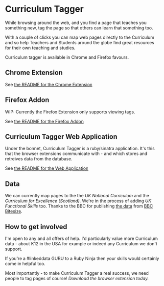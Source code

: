 # Curriculum Tagger

While browsing around the web, and you find a page that teaches you something new, tag the page so that others can learn that something too.

With a couple of clicks you can map web pages directly to the Curriculum and so help Teachers and Students around the globe find great resources for their own teaching and studies.

Curriculum tagger is available in Chrome and Firefox favours.

## Chrome Extension

See [the README for the Chrome Extension](chrome-extension/README.md)

## Firefox Addon

WIP: Currently the Firefox Extension only supports viewing tags.

See [the README for the Firefox Addon](firefox-addon/README.md)

## Curriculum Tagger Web Application

Under the bonnet, Curriculum Tagger is a ruby/sinatra application. It's this that the browser extensions communicate with - and which stores and retreives data from the database.

See [the README for the Web Application](app/README.md)

## Data

We can currently map pages to the the *UK National Curriculum* and the *Curriculum for Excellence (Scotland)*. We're in the process of adding *UK Functional Skills* too. Thanks to the BBC for publishing [the data](https://github.com/BBC/curriculum-data) from [BBC Bitesize](http://www.bbc.co.uk/bitesize/).

## How to get involved

I'm open to any and all offers of help. I'd particularly value more Curriculum data - about K12 in the USA for example  or indeed any Curriculum we don't support.

If you're a #linkeddata GURU to a Ruby Ninja then your skills would certainly come in helpful too.

Most importantly - to make Curriculum Tagger a real success, we need people to tag pages of course! *Download the browser extension today.*
